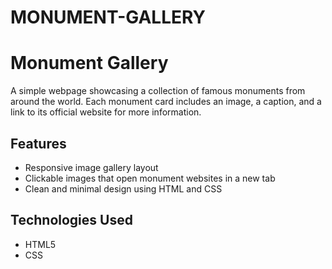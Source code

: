 # MONUMENT-GALLERY


# Monument Gallery

A simple webpage showcasing a collection of famous monuments from around the world. Each monument card includes an image, a caption, and a link to its official website for more information.

## Features

* Responsive image gallery layout
* Clickable images that open monument websites in a new tab
* Clean and minimal design using HTML and CSS

## Technologies Used

* HTML5
* CSS
